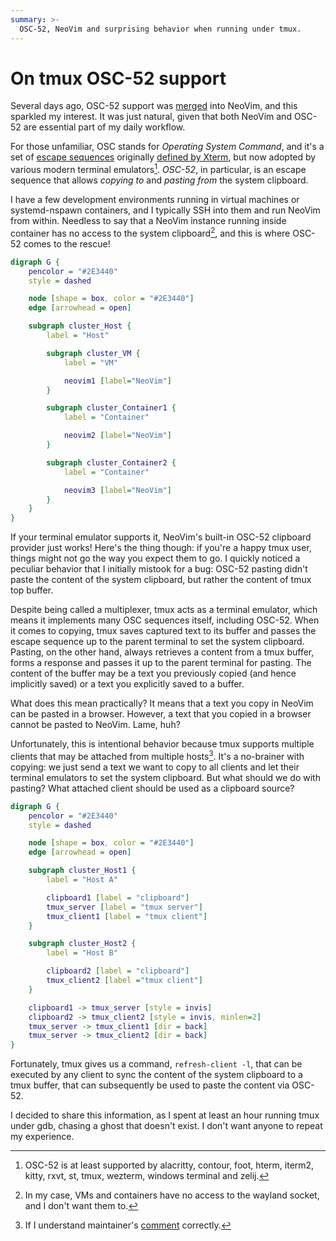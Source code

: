```yaml
---
summary: >-
  OSC-52, NeoVim and surprising behavior when running under tmux.
---
```


On tmux OSC-52 support
======================

Several days ago, OSC-52 support was [merged][1] into NeoVim, and this sparkled
my interest. It was just natural, given that both NeoVim and OSC-52 are
essential part of my daily workflow.

For those unfamiliar, OSC stands for _Operating System Command_, and it's a set
of [escape sequences][2] originally [defined by Xterm][3], but now adopted by
various modern terminal emulators[^1]. _OSC-52_, in particular, is an escape
sequence that allows _copying to_ and _pasting from_ the system clipboard.

I have a few development environments running in virtual machines or
systemd-nspawn containers, and I typically SSH into them and run NeoVim from
within. Needless to say that a NeoVim instance running inside container has no
access to the system clipboard[^2], and this is where OSC-52 comes to the
rescue!

```dot { "exec": ["dot", "-Tsvg_inline"] }
digraph G {
    pencolor = "#2E3440"
    style = dashed

    node [shape = box, color = "#2E3440"]
    edge [arrowhead = open]

    subgraph cluster_Host {
        label = "Host"

        subgraph cluster_VM {
            label = "VM"

            neovim1 [label="NeoVim"]
        }

        subgraph cluster_Container1 {
            label = "Container"

            neovim2 [label="NeoVim"]
        }

        subgraph cluster_Container2 {
            label = "Container"

            neovim3 [label="NeoVim"]
        }
    }
}
```

If your terminal emulator supports it, NeoVim's built-in OSC-52 clipboard
provider just works! Here's the thing though: if you're a happy tmux user,
things might not go the way you expect them to go. I quickly noticed a peculiar
behavior that I initially mistook for a bug: OSC-52 pasting didn't paste the
content of the system clipboard, but rather the content of tmux top buffer.

Despite being called a multiplexer, tmux acts as a terminal emulator, which
means it implements many OSC sequences itself, including OSC-52. When it comes
to copying, tmux saves captured text to its buffer and passes the escape
sequence up to the parent terminal to set the system clipboard. Pasting, on the
other hand, always retrieves a content from a tmux buffer, forms a response and
passes it up to the parent terminal for pasting. The content of the buffer may
be a text you previously copied (and hence implicitly saved) or a text you
explicitly saved to a buffer.

What does this mean practically? It means that a text you copy in NeoVim can be
pasted in a browser. However, a text that you copied in a browser cannot be
pasted to NeoVim. Lame, huh?

Unfortunately, this is intentional behavior because tmux supports multiple
clients that may be attached from multiple hosts[^3]. It's a no-brainer with
copying: we just send a text we want to copy to all clients and let their
terminal emulators to set the system clipboard. But what should we do with
pasting? What attached client should be used as a clipboard source?

```dot { "exec": ["dot", "-Tsvg_inline"] }
digraph G {
    pencolor = "#2E3440"
    style = dashed

    node [shape = box, color = "#2E3440"]
    edge [arrowhead = open]

    subgraph cluster_Host1 {
        label = "Host A"

        clipboard1 [label = "clipboard"]
        tmux_server [label = "tmux server"]
        tmux_client1 [label = "tmux client"]
    }

    subgraph cluster_Host2 {
        label = "Host B"

        clipboard2 [label = "clipboard"]
        tmux_client2 [label ="tmux client"]
    }

    clipboard1 -> tmux_server [style = invis]
    clipboard2 -> tmux_client2 [style = invis, minlen=2]
    tmux_server -> tmux_client1 [dir = back]
    tmux_server -> tmux_client2 [dir = back]
}
```

Fortunately, tmux gives us a command, `refresh-client -l`, that can be executed
by any client to sync the content of the system clipboard to a tmux buffer,
that can subsequently be used to paste the content via OSC-52.

I decided to share this information, as I spent at least an hour running tmux
under gdb, chasing a ghost that doesn't exist. I don't want anyone to repeat my
experience.


[^1]: OSC-52 is at least supported by alacritty, contour, foot, hterm, iterm2,
      kitty, rxvt, st, tmux, wezterm, windows terminal and zelij.

[^2]: In my case, VMs and containers have no access to the wayland socket, and
      I don't want them to.

[^3]: If I understand maintainer's [comment][4] correctly.

[1]: https://github.com/neovim/neovim/pull/25872
[2]: https://en.wikipedia.org/wiki/ANSI_escape_code
[3]: https://invisible-island.net/xterm/ctlseqs/ctlseqs.html#h3-Operating-System-Commands
[4]: https://github.com/tmux/tmux/issues/1477#issuecomment-421344891
